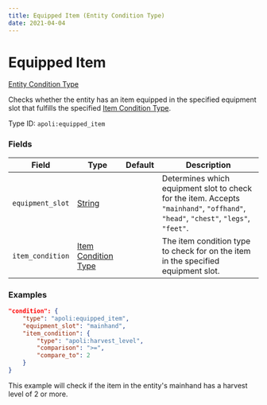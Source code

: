 ```yaml
---
title: Equipped Item (Entity Condition Type)
date: 2021-04-04
---
```


# Equipped Item

[Entity Condition Type](../entity_condition_types.md)

Checks whether the entity has an item equipped in the specified equipment slot that fulfills the specified [Item Condition Type](../item_condition_types.md).

Type ID: `apoli:equipped_item`

### Fields

Field  | Type | Default | Description
-------|------|---------|------------
`equipment_slot` | [String](../data_types/string.md) | | Determines which equipment slot to check for the item. Accepts `"mainhand"`, `"offhand"`, `"head"`, `"chest"`, `"legs"`, `"feet"`.
`item_condition` | [Item Condition Type](../item_condition_types.md) | | The item condition type to check for on the item in the specified equipment slot.

### Examples

```json
"condition": {
    "type": "apoli:equipped_item",
    "equipment_slot": "mainhand",
    "item_condition": {
        "type": "apoli:harvest_level",
        "comparison": ">=",
        "compare_to": 2
    }
}
```

This example will check if the item in the entity's mainhand has a harvest level of 2 or more.
